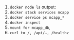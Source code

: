 1. `docker node ls`
    output: 
2. `docker stack services mcapp`
3. `docker service ps mcapp_*`
4. `docker inspect`
5. `mount for mcapp_db`, 
6. `curl to /, /api/…, /healthz`